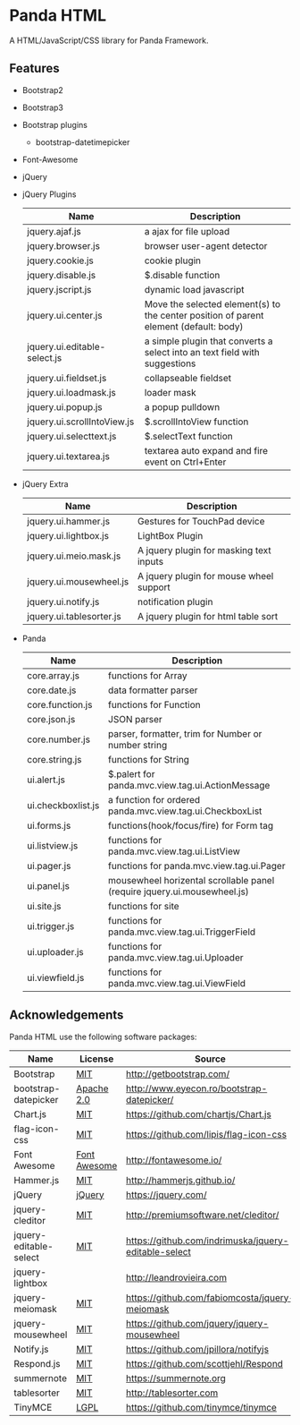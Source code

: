 Panda HTML
===========

A HTML/JavaScript/CSS library for Panda Framework.


Features
----------

 - Bootstrap2
 - Bootstrap3
 - Bootstrap plugins
   - bootstrap-datetimepicker

 - Font-Awesome
 - jQuery
 - jQuery Plugins

   | Name                         | Description                         |
   |------------------------------|-------------------------------------|
   | jquery.ajaf.js               | a ajax for file upload              |
   | jquery.browser.js            | browser user-agent detector         |
   | jquery.cookie.js             | cookie plugin                       |
   | jquery.disable.js            | $.disable function                  |
   | jquery.jscript.js            | dynamic load javascript             |
   | jquery.ui.center.js          | Move the selected element(s) to the center position of parent element (default: body)               |
   | jquery.ui.editable-select.js | a simple plugin that converts a select into an text field with suggestions |
   | jquery.ui.fieldset.js        | collapseable fieldset               |
   | jquery.ui.loadmask.js        | loader mask                         |
   | jquery.ui.popup.js           | a popup pulldown                    |
   | jquery.ui.scrollIntoView.js  | $.scrollIntoView function           |
   | jquery.ui.selecttext.js      | $.selectText function               |
   | jquery.ui.textarea.js        | textarea auto expand and fire event on Ctrl+Enter   |

 - jQuery Extra

   | Name                     | Description                              |
   |--------------------------|------------------------------------------|
   | jquery.ui.hammer.js      | Gestures for TouchPad device             |
   | jquery.ui.lightbox.js    | LightBox Plugin                          |
   | jquery.ui.meio.mask.js   | A jquery plugin for masking text inputs  |
   | jquery.ui.mousewheel.js  | A jquery plugin for mouse wheel support  |
   | jquery.ui.notify.js      | notification plugin                      |
   | jquery.ui.tablesorter.js | A jquery plugin for html table sort      |

 - Panda

   | Name                     | Description                                                              |
   |--------------------------|--------------------------------------------------------------------------|
   | core.array.js            | functions for Array                                                      |
   | core.date.js             | data formatter parser                                                    |
   | core.function.js         | functions for Function                                                   |
   | core.json.js             | JSON parser                                                              |
   | core.number.js           | parser, formatter, trim for Number or number string                      |
   | core.string.js           | functions for String                                                     |
   | ui.alert.js              | $.palert for panda.mvc.view.tag.ui.ActionMessage                         |
   | ui.checkboxlist.js       | a function for ordered panda.mvc.view.tag.ui.CheckboxList                |
   | ui.forms.js              | functions(hook/focus/fire) for Form tag                                  |
   | ui.listview.js           | functions for panda.mvc.view.tag.ui.ListView                             |
   | ui.pager.js              | functions for panda.mvc.view.tag.ui.Pager                                |
   | ui.panel.js              | mousewheel horizental scrollable panel (require jquery.ui.mousewheel.js) |
   | ui.site.js               | functions for site                                                       |
   | ui.trigger.js            | functions for panda.mvc.view.tag.ui.TriggerField                         |
   | ui.uploader.js           | functions for panda.mvc.view.tag.ui.Uploader                             |
   | ui.viewfield.js          | functions for panda.mvc.view.tag.ui.ViewField                            |



Acknowledgements
----------------

Panda HTML use the following software packages:

| Name                    | License                                                       | Source                                                 |
|-------------------------|---------------------------------------------------------------|--------------------------------------------------------|
| Bootstrap               | [MIT](https://opensource.org/licenses/MIT)                    | http://getbootstrap.com/                               |
| bootstrap-datepicker    | [Apache 2.0](http://www.apache.org/licenses/LICENSE-2.0)      | http://www.eyecon.ro/bootstrap-datepicker/             |
| Chart.js                | [MIT](https://opensource.org/licenses/MIT)                    | https://github.com/chartjs/Chart.js                    |
| flag-icon-css           | [MIT](https://opensource.org/licenses/MIT)                    | https://github.com/lipis/flag-icon-css                 |
| Font Awesome            | [Font Awesome](http://fontawesome.io/license/)                | http://fontawesome.io/                                 |
| Hammer.js               | [MIT](https://opensource.org/licenses/MIT)                    | http://hammerjs.github.io/                             |
| jQuery                  | [jQuery](https://jquery.org/license/)                         | https://jquery.com/                                    |
| jquery-cleditor         | [MIT](https://opensource.org/licenses/MIT)                    | http://premiumsoftware.net/cleditor/                   |
| jquery-editable-select  | [MIT](https://opensource.org/licenses/MIT)                    | https://github.com/indrimuska/jquery-editable-select   |
| jquery-lightbox         |                                                               | http://leandrovieira.com                               |
| jquery-meiomask         | [MIT](https://opensource.org/licenses/MIT)                    | https://github.com/fabiomcosta/jquery-meiomask         |
| jquery-mousewheel       | [MIT](https://opensource.org/licenses/MIT)                    | https://github.com/jquery/jquery-mousewheel            |
| Notify.js               | [MIT](https://opensource.org/licenses/MIT)                    | https://github.com/jpillora/notifyjs                   |
| Respond.js              | [MIT](https://opensource.org/licenses/MIT)                    | https://github.com/scottjehl/Respond                   |
| summernote              | [MIT](https://opensource.org/licenses/MIT)                    | https://summernote.org                                 |
| tablesorter             | [MIT](https://opensource.org/licenses/MIT)                    | http://tablesorter.com                                 |
| TinyMCE                 | [LGPL](http://www.gnu.org/licenses/lgpl.html)                 | https://github.com/tinymce/tinymce                     |

